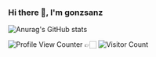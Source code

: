 ### Hi there 👋, I'm gonzsanz

![Anurag's GitHub stats](https://github-readme-stats.vercel.app/api?username=gonzsanz&show_icons=true&theme=tokyonight)


![Profile View Counter](https://komarev.com/ghpvc/?username=gonzsanz)
👉🏻 ![Visitor Count](https://profile-counter.glitch.me/gonzsanz/count.svg)
